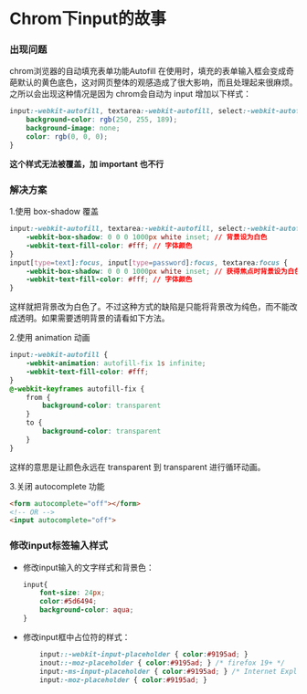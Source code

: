 # Chrom下input的故事

### 出现问题

chrom浏览器的自动填充表单功能Autofill 在使用时，填充的表单输入框会变成奇葩默认的黄色底色，这对网页整体的观感造成了很大影响，而且处理起来很麻烦。 之所以会出现这种情况是因为 chrom会自动为 input 增加以下样式： 

```css
input:-webkit-autofill, textarea:-webkit-autofill, select:-webkit-autofill {
	background-color: rgb(250, 255, 189);
	background-image: none;
	color: rgb(0, 0, 0);
}
```

**这个样式无法被覆盖，加 important 也不行**

### 解决方案

 1.使用 box-shadow 覆盖 

```css
input:-webkit-autofill, textarea:-webkit-autofill, select:-webkit-autofill {
	-webkit-box-shadow: 0 0 0 1000px white inset; // 背景设为白色
	-webkit-text-fill-color: #fff; // 字体颜色
}
input[type=text]:focus, input[type=password]:focus, textarea:focus {
	-webkit-box-shadow: 0 0 0 1000px white inset; // 获得焦点时背景设为白色
	-webkit-text-fill-color: #fff; // 字体颜色
}
```

这样就把背景改为白色了。不过这种方式的缺陷是只能将背景改为纯色，而不能改成透明。如果需要透明背景的请看如下方法。



 2.使用 animation 动画  

```css
input:-webkit-autofill {
	-webkit-animation: autofill-fix 1s infinite;
	-webkit-text-fill-color: #fff;
}
@-webkit-keyframes autofill-fix {
	from {
		background-color: transparent
	}
	to {
		background-color: transparent
	}
}
```

这样的意思是让颜色永远在 transparent 到 transparent 进行循环动画。

 3.关闭 autocomplete 功能  

```html
<form autocomplete="off"></form>
<!-- OR -->
<input autocomplete="off">
```



### 修改input标签输入样式

- 修改input输入的文字样式和背景色： 

  ```css
  input{
      font-size: 24px;
      color:#5d6494;
      background-color: aqua;
  }
  ```

- 修改input框中占位符的样式： 

  ```css
      input::-webkit-input-placeholder { color:#9195ad; }
      inout::-moz-placeholder { color:#9195ad; } /* firefox 19+ */
      input:-ms-input-placeholder { color:#9195ad; } /* Internet Explorer 10+ */
      input:-moz-placeholder { color:#9195ad; }
  ```

  